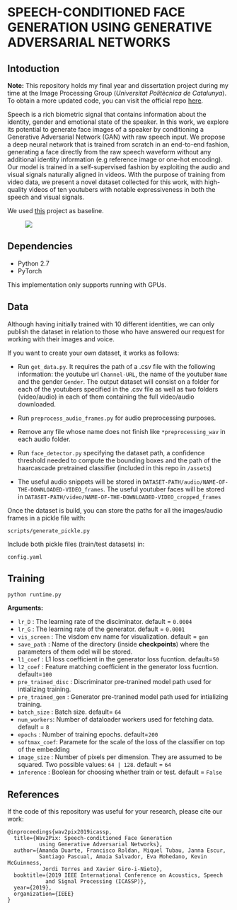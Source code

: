 # SPEECH-CONDITIONED FACE GENERATION USING GENERATIVE ADVERSARIAL NETWORKS

## Intoduction

**Note:** This repository holds my final year and dissertation project during my time at the Image Processing Group (<em>Universitat Politècnica de Catalunya</em>). To obtain a more updated code, you can visit the official repo [here](https://github.com/imatge-upc/wav2pix).

Speech is a rich biometric signal that contains information about the identity, gender and emotional state of the speaker. In this work, we explore its potential to generate face images of a speaker by conditioning a Generative Adversarial Network (GAN) with raw speech input. We propose a deep neural network that is trained from scratch in an end-to-end fashion, generating a face directly from the raw speech waveform without any additional identity information (e.g reference image or one-hot encoding). Our model is trained in a self-supervised fashion by exploiting the audio and visual signals naturally aligned in videos. With the purpose of training from video data, we present a novel dataset collected for this work, with high-quality videos of ten youtubers with notable expressiveness in both the speech and visual signals.

We used [this](https://github.com/franroldans/tfm-franroldan-wav2pix) project as baseline.

<figure><img src='assets/Architecture.png'></figure>

## Dependencies

- Python 2.7
- PyTorch 

This implementation only supports running with GPUs.

## Data

Although having initially trained with 10 different identities, we can only publish the dataset in relation to those who have answered our request for working with their images and voice.  

If you want to create your own dataset, it works as follows:  

- Run `get_data.py`. It requires the path of a .csv file with the following information: the youtube url `Channel-URL`, the name of the youtuber `Name` and the gender `Gender`. The output dataset will consist on a folder for each of the youtubers specified in the .csv file as well as two folders (video/audio) in each of them containing the full video/audio downloaded.  

- Run `preprocess_audio_frames.py` for audio preprocessing purposes.

- Remove any file whose name does not finish like `*preprocessing_wav` in each audio folder.  

- Run `face_detector.py` specifying the dataset path, a confidence threshold needed to compute the bounding boxes and the path of the haarcascade pretrained classifier (included in this repo in `/assets`)

- The useful audio snippets will be stored in `DATASET-PATH/audio/NAME-OF-THE-DOWNLOADED-VIDEO_frames`. The useful youtuber faces will be stored in `DATASET-PATH/video/NAME-OF-THE-DOWNLOADED-VIDEO_cropped_frames`  

Once the dataset is build, you can store the paths for all the images/audio frames in a pickle file with:

`scripts/generate_pickle.py`

Include both pickle files (train/test datasets) in:

`config.yaml`

## Training

`python runtime.py`

**Arguments:**
- `lr_D` : The learning rate of the disciminator. default = `0.0004`
- `lr_G` : The learning rate of the generator. default = `0.0001`
- `vis_screen` : The visdom env name for visualization. default = `gan`
- `save_path` : Name of the directory (inside **checkpoints**) where the parameters of them odel will be stored.
- `l1_coef` : L1 loss coefficient in the generator loss fucntion. default=`50`
- `l2_coef` : Feature matching coefficient in the generator loss fucntion. default=`100`
- `pre_trained_disc` : Discriminator pre-tranined model path used for intializing training.
- `pre_trained_gen` : Generator pre-tranined model path used for intializing training.
- `batch_size` : Batch size. default= `64`
- `num_workers`: Number of dataloader workers used for fetching data. default = `8`
- `epochs` : Number of training epochs. default=`200`
- `softmax_coef`: Paramete for the scale of the loss of the classifier on top of the embedding
- `image_size` : Number of pixels per dimension. They are assumed to be squared. Two possible values: `64 | 128`. default = `64`
- `inference` : Boolean for choosing whether train or test. default = `False`

## References
If the code of this repository was useful for your research, please cite our work:

```
@inproceedings{wav2pix2019icassp,
  title={Wav2Pix: Speech-conditioned Face Generation 
          using Generative Adversarial Networks},
  author={Amanda Duarte, Francisco Roldan, Miquel Tubau, Janna Escur, 
          Santiago Pascual, Amaia Salvador, Eva Mohedano, Kevin McGuinness, 
           Jordi Torres and Xavier Giro-i-Nieto},
  booktitle={2019 IEEE International Conference on Acoustics, Speech 
            and Signal Processing (ICASSP)},
  year={2019},
  organization={IEEE}
}
```
